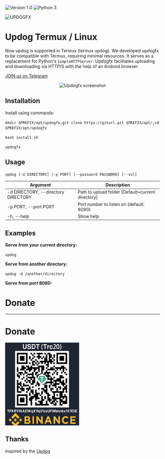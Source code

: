 ![Version 1.0](http://img.shields.io/badge/version-v1.4-green.svg)
![Python 3](http://img.shields.io/badge/python-3.8-blue.svg)

<p>
  <img src="#" width=85px alt="UPDOGFX"/>
</p>

# Updog Termux / Linux

Now updog is supported in Termux (termux updog).
We developed updogfx to be compatible with Termux, requiring minimal resources. 
It serves as a replacement for Python's `SimpleHTTPServer`. Updogfx facilitates uploading and downloading via HTTP/S with the help of an Android browser.

[JOIN us on Telegram](https://t.me/LinuxClassesEFXTv)

<p align="center">
  <img src="#" alt="Updogfx screenshot"/>
</p>

## Installation

Install using commands:

`mkdir $PREFIX/opt/updogfx;git clone https://giturl.git $PREFIX/opt/;cd $PREFIX/opt/updogfx`

`bash install.sh`

`updogfx`

## Usage

`updog [-d DIRECTORY] [-p PORT] [--password PASSWORD] [--ssl]`

| Argument                            | Description                                      |
|-------------------------------------|--------------------------------------------------| 
| -d DIRECTORY, --directory DIRECTORY | Path to upload folder [Default=current directory]| 
| -p PORT, --port PORT                | Port number to listen on (default: 8080)         |
| -h, --help                          | Show help                                        |

## Examples

**Serve from your current directory:**

`updog`

**Serve from another directory:**

`updog -d /another/directory`

**Serve from port 8080:**

# Donate
---------------------------------------
# Donate
<a href="#"><img src="https://raw.githubusercontent.com/efxtv/EFX-Tv-Bookmarks/main/bin/DONATE/USDT.png" title="Please donate to support EFX Tv" alt="CryptoUSDT" width="241" height="269"></a>

## Thanks

Inspired by the [Updog](https://github.com/sc0tfree/updog)
